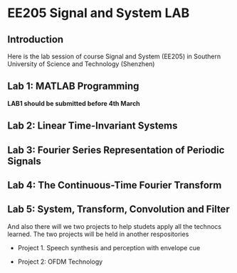 # EE205 Signal and System LAB

## Introduction

Here is the lab session of course Signal and System (EE205) in Southern University of Science and Technology (Shenzhen)

## Lab 1: MATLAB Programming

**LAB1 should be submitted before 4th March**

## Lab 2: Linear Time-Invariant Systems

## Lab 3: Fourier Series Representation of Periodic Signals

## Lab 4: The Continuous-Time Fourier Transform

## Lab 5: System, Transform, Convolution and Filter

And also there will we two projects to help studets apply all the technocs learned. The two projects will be held in another respositories

- Project 1. Speech synthesis and perception with envelope cue

- Project 2: OFDM Technology
